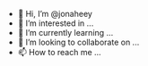 - 👋 Hi, I’m @jonaheey
- 👀 I’m interested in ...
- 🌱 I’m currently learning ...
- 💞️ I’m looking to collaborate on ...
- 📫 How to reach me ...

<!---
jonaheey/jonaheey is a ✨ special ✨ repository because its `README.md` (this file) appears on your GitHub profile.
You can click the Preview link to take a look at your changes.
--->
